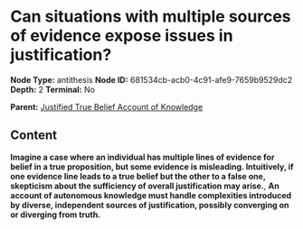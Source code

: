 # Can situations with multiple sources of evidence expose issues in justification?

**Node Type:** antithesis
**Node ID:** 681534cb-acb0-4c91-afe9-7659b9529dc2
**Depth:** 2
**Terminal:** No

**Parent:** [Justified True Belief Account of Knowledge](justified-true-belief-account-of-knowledge.md)

## Content

**Imagine a case where an individual has multiple lines of evidence for belief in a true proposition, but some evidence is misleading. Intuitively, if one evidence line leads to a true belief but the other to a false one, skepticism about the sufficiency of overall justification may arise.**, **An account of autonomous knowledge must handle complexities introduced by diverse, independent sources of justification, possibly converging on or diverging from truth.**
